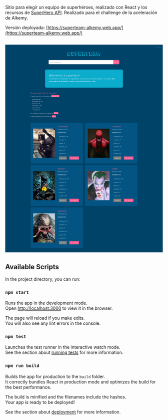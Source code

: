 Sitio para elegir un equipo de superhéroes, realizado con React y los recursos de [SuperHero API](https://superheroapi.com/).
Realizado para el challenge de la aceleración de Alkemy.

Versión deployada: [https://superteam-alkemy.web.app/](https://superteam-alkemy.web.app/)


![](https://raw.githubusercontent.com/mareadelmar/superteam/main/src/assets/statics/ScreenshotSuperteam.png)
---
## Available Scripts

In the project directory, you can run:

### `npm start`

Runs the app in the development mode.\
Open [http://localhost:3000](http://localhost:3000) to view it in the browser.

The page will reload if you make edits.\
You will also see any lint errors in the console.

### `npm test`

Launches the test runner in the interactive watch mode.\
See the section about [running tests](https://facebook.github.io/create-react-app/docs/running-tests) for more information.

### `npm run build`

Builds the app for production to the `build` folder.\
It correctly bundles React in production mode and optimizes the build for the best performance.

The build is minified and the filenames include the hashes.\
Your app is ready to be deployed!

See the section about [deployment](https://facebook.github.io/create-react-app/docs/deployment) for more information.
